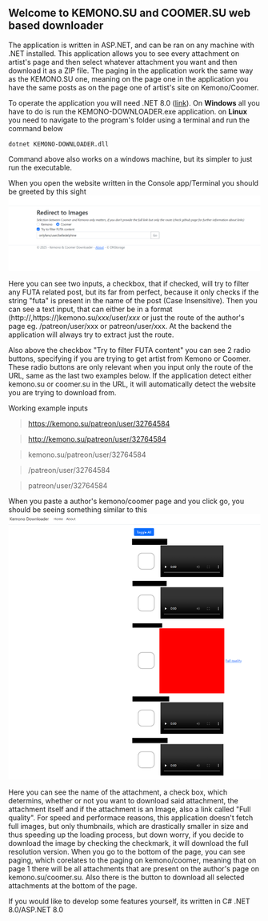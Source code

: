 ## Welcome to KEMONO.SU and COOMER.SU web based downloader

The application is written in ASP.NET, and can be ran on any machine with .NET installed. This application allows you to see every attachment on artist's page and then select whatever attachment you want and then download it as a ZIP file. The paging in the application work the same way as the KEMONO.SU one, meaning on the page one in the application you have the same posts as on the page one of artist's site on Kemono/Coomer.

To operate the application you will need .NET 8.0 ([link](https://dotnet.microsoft.com/en-us/download/dotnet/8.0)). On **Windows** all you have to do is run the KEMONO-DOWNLOADER.exe application.
on **Linux** you need to navigate to the program's folder using a terminal and run the command below

    dotnet KEMONO-DOWNLOADER.dll
Command above also works on a windows machine, but its simpler to just run the executable.

When you open the website written in the Console app/Terminal you should be greeted by this sight
![Main window](screenshots/MainPage.png)

Here you can see two inputs, a checkbox, that if checked, will try to filter any FUTA related post, but its far from perfect, because it only checks if the string "futa" is present in the name of the post (Case Insensitive). Then you can see a text input, that can either be in a format (http://,https://)kemono.su/*xxx*/user/*xxx* or just the route of the author's page eg. /patreon/user/xxx or patreon/user/xxx. At the backend the application will always try to extract just the route.

Also above the checkbox "Try to filter FUTA content" you can see 2 radio buttons, specifying if you are trying to get artist from Kemono or Coomer. These radio buttons are only relevant when you input only the route of the URL, same as the last two examples below. If the application detect either kemono.su or coomer.su in the URL, it will automatically detect the website you are trying to download from.

Working example inputs

> https://kemono.su/patreon/user/32764584

> http://kemono.su/patreon/user/32764584

> kemono.su/patreon/user/32764584

> /patreon/user/32764584

> patreon/user/32764584

When you paste a author's kemono/coomer page and you click go, you should be seeing something similar to this
![Images](screenshots/images.png)

Here you can see the name of the attachment, a check box, which determins, whether or not you want to download said attachment, the attachment itself and if the attachment is an Image, also a link called "Full quality". For speed and performace reasons, this application doesn't fetch full images, but only thumbnails, which are drastically smaller in size and thus speeding up the loading process, but down worry, if you decide to download the image by checking the checkmark, it will download the full resolution version. When you go to the bottom of the page, you can see paging, which corelates to the paging on kemono/coomer, meaning that on page 1 there will be all attachments that are present on the author's page on kemono.su/coomer.su. Also there is the button to download all selected attachments at the bottom of the page.

If you would like to develop some features yourself, its written in C# .NET 8.0/ASP.NET 8.0
